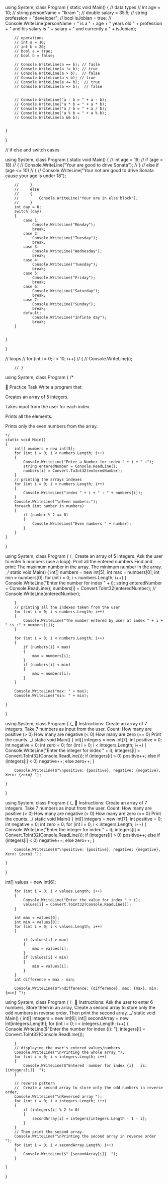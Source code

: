 using System;
class Program
{
static void Main()
{
// data types
// int age = 10;
// string personName = "Ikram ";
// double salary = 35.5;
// string profession = "developer";
// bool isJobian = true;
// Console.WriteLine(personName + " is a " + age + " years old " + profession + " and his salary is " + salary + " and currently a " + isJobian);

        // operations
        // int a = 10;
        // int b = 20;
        // bool a = true;
        // bool b = false;

        // Console.WriteLine(a == b); // fasle
        // Console.WriteLine(a != b); // true
        // Console.WriteLine(a > b);  // false
        // Console.WriteLine(a < b); // true
        // Console.WriteLine(a <= b);  // true
        // Console.WriteLine(a => b);  // false


        // Console.WriteLine("a - b = " + a - b);
        // Console.WriteLine("a * b = " + a * b);
        // Console.WriteLine("a / b = " + a / b);
        // Console.WriteLine("a % b = " + a % b);
        // Console.WriteLine(a && b);


    }

}

// if else and switch cases

using System;
class Program
{
static void Main()
{
// int age = 19;
// if (age > 18)
// {
// Console.WriteLine("Your are good to drive Sonata");
// }
// else if (age <= 10)
// {
// Console.WriteLine("Your not are good to drive Sonata cause your age is under 18");

        //     }
        //     else
        //     {
        //         Console.WriteLine("Your are in else block");
        //     }
        int day = 6;
        switch (day)
        {
            case 1:
                Console.WriteLine("Monday");
                break;
            case 2:
                Console.WriteLine("Tuesday");
                break;
            case 3:
                Console.WriteLine("Wednesday");
                break;
            case 4:
                Console.WriteLine("Tuesday");
                break;
            case 5:
                Console.WriteLine("Friday");
                break;
            case 6:
                Console.WriteLine("Saturday");
                break;
            case 7:
                Console.WriteLine("Sunday");
                break;
            default:
                Console.WriteLine("Infinte day");
                break;
        }


    }

}

// loops
// for (int i = 0; i < 10; i++)
// {
// Console.WriteLine(i);

        // }

using System;
class Program
{
/\*

🧪 Practice Task
Write a program that:

Creates an array of 5 integers.

Takes input from the user for each index.

Prints all the elements.

Prints only the even numbers from the array.

    */
    static void Main()
    {
        int[] numbers = new int[5];
        for (int i = 0; i < numbers.Length; i++)
        {
            Console.WriteLine("Enter a Number for index " + i + " :");
            string enteredNumber = Console.ReadLine();
            numbers[i] = Convert.ToInt32(enteredNumber);
        }
        // printing the arrays indexes
        for (int i = 0; i < numbers.Length; i++)
        {
            Console.WriteLine("index " + i + " : " + numbers[i]);
        }
        Console.WriteLine("\nEven numbers:");
        foreach (int number in numbers)
        {
            if (number % 2 == 0)
            {
                Console.WriteLine("Even numbers " + number);
            }
        }
    }

}

using System;
class Program
{
/_
Create an array of 5 integers.
Ask the user to enter 5 numbers (use a loop).
Print all the entered numbers
Find and print:
The maximum number in the array.
The minimum number in the array.
_/
static void Main()
{
int[] numbers = new int[5];
int max = numbers[0];
int min = numbers[0];
for (int i = 0; i < numbers.Length; i++)
{
Console.WriteLine("Enter the number for index " + i);
string enteredNumber = Console.ReadLine();
numbers[i] = Convert.ToInt32(enteredNumber);
// Console.WriteLine(enteredNumber);

    	}
    	// printing all the indexes taken from the user
    	for (int i = 0; i < numbers.Length; i++)
    	{
    		Console.WriteLine("The number entered by user at index " + i + " is :" + numbers[i]);
    	}

    	for (int i = 0; i < numbers.Length; i++)
    	{
    		if (numbers[i] > max)
    		{
    			max = numbers[i];
    		}
    		if (numbers[i] < min)
    		{
    			max = numbers[i];
    		}
    	}

    	Console.WriteLine("max: " + max);
    	Console.WriteLine("min: " + min);

    }

}

using System;
class Program
{
/_
🔧 Instructions:
Create an array of 7 integers.
Take 7 numbers as input from the user.
Count:
How many are positive (> 0)
How many are negative (< 0)
How many are zero (== 0)
Print the counts.
_/
static void Main()
{
int[] integers = new int[7];
int positive = 0;
int negative = 0;
int zero = 0;
for (int i = 0; i < integers.Length; i++)
{
Console.WriteLine("Enter the integer for index " + i);
integers[i] = Convert.ToInt32(Console.ReadLine());
if (integers[i] > 0)
positive++;
else if (integers[i] < 0)
negative++;
else
zero++;
}

    	Console.WriteLine($"\npositive: {positive}, negative: {negative}, Xero: {zero} ");

    }

}

using System;
class Program
{
/_
🔧 Instructions:
Create an array of 7 integers.
Take 7 numbers as input from the user.
Count:
How many are positive (> 0)
How many are negative (< 0)
How many are zero (== 0)
Print the counts.
_/
static void Main()
{
int[] integers = new int[7];
int positive = 0;
int negative = 0;
int zero = 0;
for (int i = 0; i < integers.Length; i++)
{
Console.WriteLine("Enter the integer for index " + i);
integers[i] = Convert.ToInt32(Console.ReadLine());
if (integers[i] > 0)
positive++;
else if (integers[i] < 0)
negative++;
else
zero++;
}

    	Console.WriteLine($"\npositive: {positive}, negative: {negative}, Xero: {zero} ");

    }

}

int[] values = new int[6];

    	for (int i = 0; i < values.Length; i++)
    	{
    		Console.WriteLine("Enter the value for index " + i);
    		values[i] = Convert.ToInt32(Console.ReadLine());
    	}

    	int max = values[0];
    	int min = values[0];
    	for (int i = 0; i < values.Length; i++)
    	{

    		if (values[i] > max)
    		{
    			max = values[i];
    		}
    		if (values[i] < min)
    		{
    			min = values[i];
    		}
    	}
    	int difference = max - min;

    	Console.WriteLine($"\ndifference: {difference}, max: {max}, min: {min} ");

using System;
class Program
{
/_
🔧 Instructions:
Ask the user to enter 6 numbers,
Store them in an array,
Create a second array to store only the odd numbers in reverse order,
Then print the second array.
_/
static void Main()
{
int[] integers = new int[6];
int[] secondArray = new int[integers.Length];
for (int i = 0; i < integers.Length; i++)
{
Console.WriteLine($"Enter the number for index {i}: ");
integers[i] = Convert.ToInt32(Console.ReadLine());

    	}
    	// displaying the user's entered values/numbers
    	Console.WriteLine("\nPrinting the whole array ");
    	for (int i = 0; i < integers.Length; i++)
    	{
    		Console.WriteLine($"Entered  number for index {i}   is:  {integers[i]}  ");
    	}

    	// reverse pattern
    	// 	Create a second array to store only the odd numbers in reverse order,
    	Console.WriteLine("\nReversed array ");
    	for (int i = 0; i < integers.Length; i++)
    	{
    		if (integers[i] % 2 != 0)
    		{
    			secondArray[i] = integers[integers.Length - 1 - i];
    		}
    	}
    	// Then print the second array.
    	Console.WriteLine("\nPrinting the second array in reverse order ");
    	for (int i = 0; i < secondArray.Length; i++)
    	{
    		Console.WriteLine($" {secondArray[i]}  ");
    	}

    }

}
